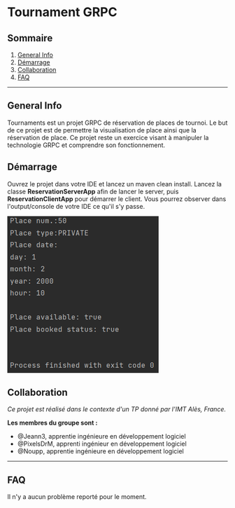 # Tournament GRPC

## Sommaire
1. [General Info](#general-info)
2. [Démarrage](#démarrage)
4. [Collaboration](#collaboration)
5. [FAQ](#faq)

* * *
## General Info

Tournaments est un projet GRPC de réservation de places de tournoi. Le but de ce projet est de permettre la visualisation de place ainsi que la réservation de place. Ce projet reste un exercice visant à manipuler la technologie GRPC et comprendre son fonctionnement. 

## Démarrage

Ouvrez le projet dans votre IDE et lancez un maven clean install. Lancez la classe **ReservationServerApp** afin de lancer le server, puis **ReservationClientApp** pour démarrer le client. Vous pourrez observer dans l'output/console de votre IDE ce qu'il s'y passe.

![Output](/assets/images/output.png)

## Collaboration

*Ce projet est réalisé dans le contexte d'un TP donné par l'IMT Alès, France.*

**Les membres du groupe sont :**
* @Jeann3, apprentie ingénieure en développement logiciel
* @PixelsDrM, apprenti ingénieur en développement logiciel
* @Noupp, apprentie ingénieure en développement logiciel

* * *

## FAQ

Il n'y a aucun problème reporté pour le moment.
